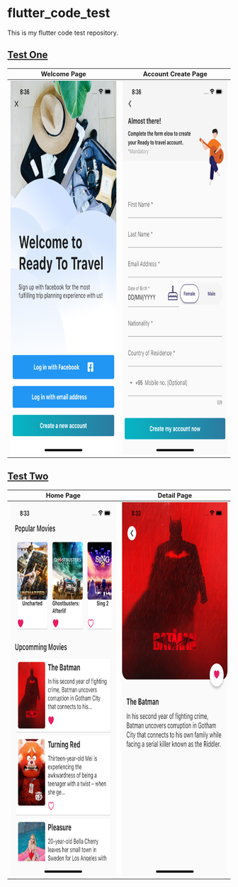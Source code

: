 # flutter_code_test
This is my flutter code test repository.

## [Test One](https://github.com/Win-Lwin-Oo/flutter_code_test/tree/master/state_data_test)
Welcome Page             |  Account Create Page
:-------------------------:|:-------------------------:
<img src="https://github.com/Win-Lwin-Oo/flutter_code_test/blob/master/test11.png" width="390" height="844" /> | <img src="https://github.com/Win-Lwin-Oo/flutter_code_test/blob/master/test12.png" width="390" height="844" />

## [Test Two](https://github.com/Win-Lwin-Oo/flutter_code_test/tree/master/code_manage_test)
Home Page             |  Detail Page
:-------------------------:|:-------------------------:
<img src="https://github.com/Win-Lwin-Oo/flutter_code_test/blob/master/test22.png" width="390" height="844" /> | <img src="https://github.com/Win-Lwin-Oo/flutter_code_test/blob/master/test21.png" width="390" height="844" />
